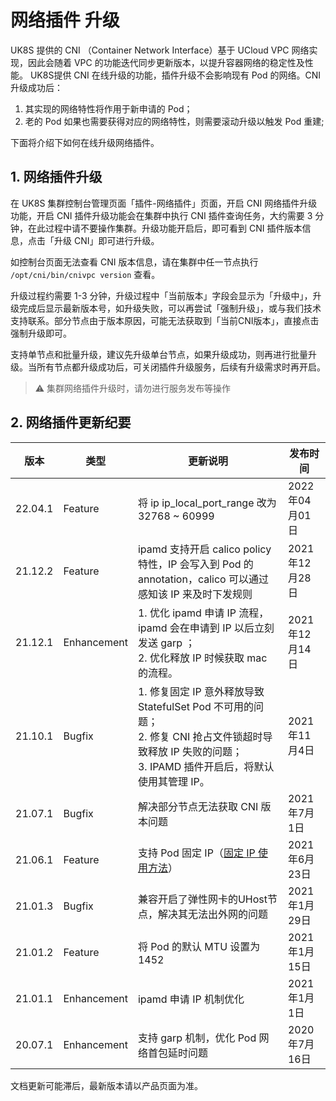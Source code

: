 # 网络插件 升级

UK8S 提供的 CNI （Container Network Interface）基于 UCloud VPC 网络实现，因此会随着 VPC 的功能迭代同步更新版本，以提升容器网络的稳定性及性能。
UK8S提供 CNI 在线升级的功能，插件升级不会影响现有 Pod 的网络。CNI 升级成功后：

1. 其实现的网络特性将作用于新申请的 Pod；
2. 老的 Pod 如果也需要获得对应的网络特性，则需要滚动升级以触发 Pod 重建;

下面将介绍下如何在线升级网络插件。

## 1. 网络插件升级

在 UK8S 集群控制台管理页面「插件-网络插件」页面，开启 CNI 网络插件升级功能，开启 CNI 插件升级功能会在集群中执⾏ CNI 插件查询任务，⼤约需要 3
分钟，在此过程中请不要操作集群。升级功能开启后，即可看到 CNI 插件版本信息，点击「升级 CNI」即可进行升级。

如控制台页面无法查看 CNI 版本信息，请在集群中任一节点执行 `/opt/cni/bin/cnivpc version` 查看。

升级过程约需要 1-3
分钟，升级过程中「当前版本」字段会显示为「升级中」，升级完成后显示最新版本号，如升级失败，可以再尝试「强制升级」，或与我们技术支持联系。部分节点由于版本原因，可能无法获取到「当前CNI版本」，直接点击强制升级即可。

支持单节点和批量升级，建议先升级单台节点，如果升级成功，则再进行批量升级。当所有节点都升级成功后，可关闭插件升级服务，后续有升级需求时再开启。

> ⚠️ 集群网络插件升级时，请勿进行服务发布等操作

## 2. 网络插件更新纪要

| 版本    | 类型        | 更新说明                                                                                                                                                       | 发布时间       |
| ------- | ----------- | -------------------------------------------------------------------------------------------------------------------------------------------------------------- | -------------- |
| 22.04.1 | Feature     | 将 ip ip_local_port_range 改为 32768 ~ 60999                                                                                                                   | 2022年04月01日 |
| 21.12.2 | Feature     | ipamd 支持开启 calico policy 特性，IP 会写入到 Pod 的 annotation，calico 可以通过感知该 IP 来及时下发规则                                                      | 2021年12月28日 |
| 21.12.1 | Enhancement | 1. 优化 ipamd 申请 IP 流程，ipamd 会在申请到 IP 以后立刻发送 garp ；<br>2. 优化释放 IP 时候获取 mac 的流程。                                                   | 2021年12月14日 |
| 21.10.1 | Bugfix      | 1. 修复固定 IP 意外释放导致 StatefulSet Pod 不可用的问题；<br>2. 修复 CNI 抢占文件锁超时导致释放 IP 失败的问题；<br>3. IPAMD 插件开启后，将默认使用其管理 IP。 | 2021年11月4日  |
| 21.07.1 | Bugfix      | 解决部分节点无法获取 CNI 版本问题                                                                                                                              | 2021年7月1日   |
| 21.06.1 | Feature     | 支持 Pod 固定 IP（[固定 IP 使用方法](/uk8s/network/static_ip)）                                                                                                | 2021年6月23日  |
| 21.01.3 | Bugfix      | 兼容开启了弹性网卡的UHost节点，解决其无法出外网的问题                                                                                                          | 2021年1月29日  |
| 21.01.2 | Feature     | 将 Pod 的默认 MTU 设置为1452                                                                                                                                   | 2021年1月15日  |
| 21.01.1 | Enhancement | ipamd 申请 IP 机制优化                                                                                                                                         | 2021年1月1日   |
| 20.07.1 | Enhancement | 支持 garp 机制，优化 Pod 网络首包延时问题                                                                                                                      | 2020年7月16日  |

文档更新可能滞后，最新版本请以产品页面为准。
